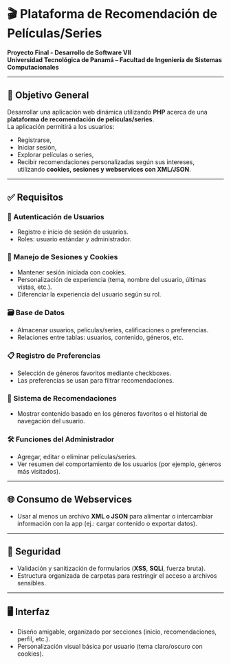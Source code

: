 # 🎬 Plataforma de Recomendación de Películas/Series  
**Proyecto Final - Desarrollo de Software VII**  
**Universidad Tecnológica de Panamá – Facultad de Ingeniería de Sistemas Computacionales**

---

## 🧠 Objetivo General

Desarrollar una aplicación web dinámica utilizando **PHP** acerca de una **plataforma de recomendación de películas/series**.  
La aplicación permitirá a los usuarios:
- Registrarse,
- Iniciar sesión,
- Explorar películas o series,
- Recibir recomendaciones personalizadas según sus intereses,  
utilizando **cookies, sesiones y webservices con XML/JSON**.

---

## ✅ Requisitos

### 🔐 Autenticación de Usuarios
- Registro e inicio de sesión de usuarios.
- Roles: usuario estándar y administrador.

### 🧠 Manejo de Sesiones y Cookies
- Mantener sesión iniciada con cookies.
- Personalización de experiencia (tema, nombre del usuario, últimas vistas, etc.).
- Diferenciar la experiencia del usuario según su rol.

### 🗃️ Base de Datos
- Almacenar usuarios, películas/series, calificaciones o preferencias.
- Relaciones entre tablas: usuarios, contenido, géneros, etc.

### 📋 Registro de Preferencias
- Selección de géneros favoritos mediante checkboxes.
- Las preferencias se usan para filtrar recomendaciones.

### 🤖 Sistema de Recomendaciones
- Mostrar contenido basado en los géneros favoritos o el historial de navegación del usuario.

### 🛠️ Funciones del Administrador
- Agregar, editar o eliminar películas/series.
- Ver resumen del comportamiento de los usuarios (por ejemplo, géneros más visitados).

---

## 🌐 Consumo de Webservices
- Usar al menos un archivo **XML o JSON** para alimentar o intercambiar información con la app (ej.: cargar contenido o exportar datos).

---

## 🔐 Seguridad
- Validación y sanitización de formularios (**XSS**, **SQLi**, fuerza bruta).
- Estructura organizada de carpetas para restringir el acceso a archivos sensibles.

---

## 🖥️ Interfaz
- Diseño amigable, organizado por secciones (inicio, recomendaciones, perfil, etc.).
- Personalización visual básica por usuario (tema claro/oscuro con cookies).
